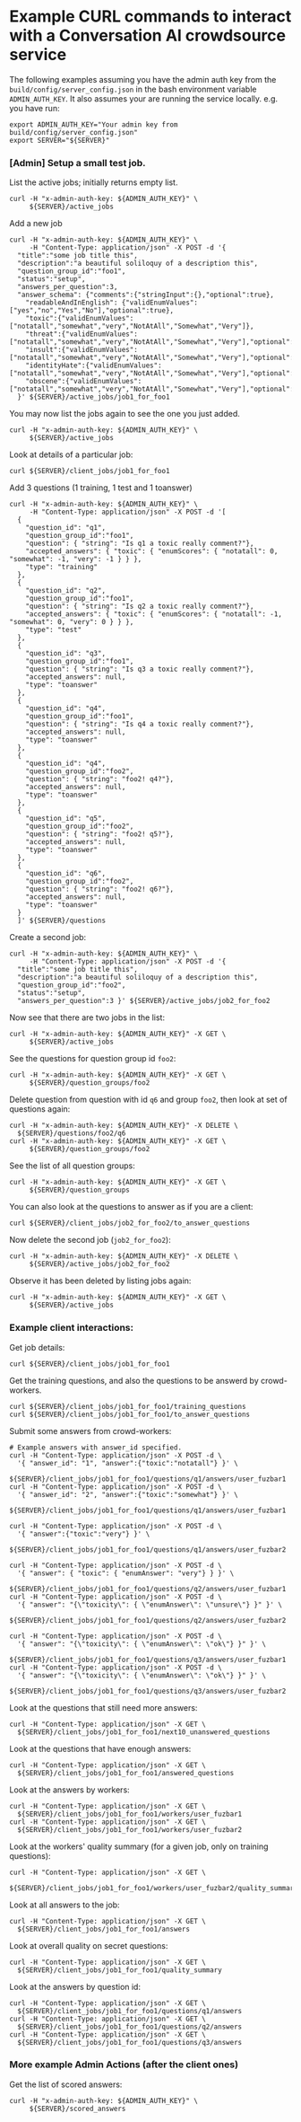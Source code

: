# Example CURL commands to interact with a Conversation AI crowdsource service

The following examples assuming you have the admin auth key from the
`build/config/server_config.json` in the bash environment variable
`ADMIN_AUTH_KEY`. It also assumes your are running the service locally.
e.g. you have run:

```
export ADMIN_AUTH_KEY="Your admin key from build/config/server_config.json"
export SERVER="${SERVER}"
```

### [Admin] Setup a small test job.

List the active jobs; initially returns empty list.

```
curl -H "x-admin-auth-key: ${ADMIN_AUTH_KEY}" \
     ${SERVER}/active_jobs
```

Add a new job

```
curl -H "x-admin-auth-key: ${ADMIN_AUTH_KEY}" \
     -H "Content-Type: application/json" -X POST -d '{
  "title":"some job title this",
  "description":"a beautiful soliloquy of a description this",
  "question_group_id":"foo1",
  "status":"setup",
  "answers_per_question":3,
  "answer_schema": {"comments":{"stringInput":{},"optional":true},
    "readableAndInEnglish": {"validEnumValues": ["yes","no","Yes","No"],"optional":true},
    "toxic":{"validEnumValues":["notatall","somewhat","very","NotAtAll","Somewhat","Very"]},
    "threat":{"validEnumValues":["notatall","somewhat","very","NotAtAll","Somewhat","Very"],"optional":true},
    "insult":{"validEnumValues":["notatall","somewhat","very","NotAtAll","Somewhat","Very"],"optional":true},
    "identityHate":{"validEnumValues":["notatall","somewhat","very","NotAtAll","Somewhat","Very"],"optional":true},
    "obscene":{"validEnumValues":["notatall","somewhat","very","NotAtAll","Somewhat","Very"],"optional":true}},
  }' ${SERVER}/active_jobs/job1_for_foo1
```

You may now list the jobs again to see the one you just added.

```
curl -H "x-admin-auth-key: ${ADMIN_AUTH_KEY}" \
     ${SERVER}/active_jobs
```

Look at details of a particular job:

```
curl ${SERVER}/client_jobs/job1_for_foo1
```

Add 3 questions (1 training, 1 test and 1 toanswer)

```
curl -H "x-admin-auth-key: ${ADMIN_AUTH_KEY}" \
     -H "Content-Type: application/json" -X POST -d '[
  {
    "question_id": "q1",
    "question_group_id":"foo1",
    "question": { "string": "Is q1 a toxic really comment?"},
    "accepted_answers": { "toxic": { "enumScores": { "notatall": 0, "somewhat": -1, "very": -1 } } },
    "type": "training"
  },
  {
    "question_id": "q2",
    "question_group_id":"foo1",
    "question": { "string": "Is q2 a toxic really comment?"},
    "accepted_answers": { "toxic": { "enumScores": { "notatall": -1, "somewhat": 0, "very": 0 } } },
    "type": "test"
  },
  {
    "question_id": "q3",
    "question_group_id":"foo1",
    "question": { "string": "Is q3 a toxic really comment?"},
    "accepted_answers": null,
    "type": "toanswer"
  },
  {
    "question_id": "q4",
    "question_group_id":"foo1",
    "question": { "string": "Is q4 a toxic really comment?"},
    "accepted_answers": null,
    "type": "toanswer"
  },
  {
    "question_id": "q4",
    "question_group_id":"foo2",
    "question": { "string": "foo2! q4?"},
    "accepted_answers": null,
    "type": "toanswer"
  },
  {
    "question_id": "q5",
    "question_group_id":"foo2",
    "question": { "string": "foo2! q5?"},
    "accepted_answers": null,
    "type": "toanswer"
  },
  {
    "question_id": "q6",
    "question_group_id":"foo2",
    "question": { "string": "foo2! q6?"},
    "accepted_answers": null,
    "type": "toanswer"
  }
  ]' ${SERVER}/questions
```

Create a second job:

```
curl -H "x-admin-auth-key: ${ADMIN_AUTH_KEY}" \
     -H "Content-Type: application/json" -X POST -d '{
  "title":"some job title this",
  "description":"a beautiful soliloquy of a description this",
  "question_group_id":"foo2",
  "status":"setup",
  "answers_per_question":3 }' ${SERVER}/active_jobs/job2_for_foo2
```

Now see that there are two jobs in the list:

```
curl -H "x-admin-auth-key: ${ADMIN_AUTH_KEY}" -X GET \
     ${SERVER}/active_jobs
```

See the questions for question group id `foo2`:

```
curl -H "x-admin-auth-key: ${ADMIN_AUTH_KEY}" -X GET \
     ${SERVER}/question_groups/foo2
```

Delete question from question with id `q6` and group `foo2`, then look at set of questions again:

```
curl -H "x-admin-auth-key: ${ADMIN_AUTH_KEY}" -X DELETE \
  ${SERVER}/questions/foo2/q6
curl -H "x-admin-auth-key: ${ADMIN_AUTH_KEY}" -X GET \
     ${SERVER}/question_groups/foo2
```

See the list of all question groups:

```
curl -H "x-admin-auth-key: ${ADMIN_AUTH_KEY}" -X GET \
     ${SERVER}/question_groups
```

You can also look at the questions to answer as if you are a client:

```
curl ${SERVER}/client_jobs/job2_for_foo2/to_answer_questions
```

Now delete the second job (`job2_for_foo2`):

```
curl -H "x-admin-auth-key: ${ADMIN_AUTH_KEY}" -X DELETE \
     ${SERVER}/active_jobs/job2_for_foo2
```

Observe it has been deleted by listing jobs again:

```
curl -H "x-admin-auth-key: ${ADMIN_AUTH_KEY}" -X GET \
     ${SERVER}/active_jobs
```

### Example client interactions:

Get job details:

```
curl ${SERVER}/client_jobs/job1_for_foo1
```

Get the training questions, and also the questions to be answerd by crowd-workers.

```
curl ${SERVER}/client_jobs/job1_for_foo1/training_questions
curl ${SERVER}/client_jobs/job1_for_foo1/to_answer_questions
```

Submit some answers from crowd-workers:

```
# Example answers with answer_id specified.
curl -H "Content-Type: application/json" -X POST -d \
  '{ "answer_id": "1", "answer":{"toxic":"notatall"} }' \
  ${SERVER}/client_jobs/job1_for_foo1/questions/q1/answers/user_fuzbar1
curl -H "Content-Type: application/json" -X POST -d \
  '{ "answer_id": "2", "answer":{"toxic":"somewhat"} }' \
  ${SERVER}/client_jobs/job1_for_foo1/questions/q1/answers/user_fuzbar1

curl -H "Content-Type: application/json" -X POST -d \
  '{ "answer":{"toxic":"very"} }' \
  ${SERVER}/client_jobs/job1_for_foo1/questions/q1/answers/user_fuzbar2

curl -H "Content-Type: application/json" -X POST -d \
  '{ "answer": { "toxic": { "enumAnswer": "very"} } }' \
  ${SERVER}/client_jobs/job1_for_foo1/questions/q2/answers/user_fuzbar1
curl -H "Content-Type: application/json" -X POST -d \
  '{ "answer": "{\"toxicity\": { \"enumAnswer\": \"unsure\"} }" }' \
  ${SERVER}/client_jobs/job1_for_foo1/questions/q2/answers/user_fuzbar2

curl -H "Content-Type: application/json" -X POST -d \
  '{ "answer": "{\"toxicity\": { \"enumAnswer\": \"ok\"} }" }' \
  ${SERVER}/client_jobs/job1_for_foo1/questions/q3/answers/user_fuzbar1
curl -H "Content-Type: application/json" -X POST -d \
  '{ "answer": "{\"toxicity\": { \"enumAnswer\": \"ok\"} }" }' \
  ${SERVER}/client_jobs/job1_for_foo1/questions/q3/answers/user_fuzbar2
```

Look at the questions that still need more answers:

```
curl -H "Content-Type: application/json" -X GET \
  ${SERVER}/client_jobs/job1_for_foo1/next10_unanswered_questions
```

Look at the questions that have enough answers:

```
curl -H "Content-Type: application/json" -X GET \
  ${SERVER}/client_jobs/job1_for_foo1/answered_questions
```

Look at the answers by workers:

```
curl -H "Content-Type: application/json" -X GET \
  ${SERVER}/client_jobs/job1_for_foo1/workers/user_fuzbar1
curl -H "Content-Type: application/json" -X GET \
  ${SERVER}/client_jobs/job1_for_foo1/workers/user_fuzbar2
```

Look at the workers' quality summary (for a given job, only on training questions):

```
curl -H "Content-Type: application/json" -X GET \
  ${SERVER}/client_jobs/job1_for_foo1/workers/user_fuzbar2/quality_summary
```

Look at all answers to the job:

```
curl -H "Content-Type: application/json" -X GET \
  ${SERVER}/client_jobs/job1_for_foo1/answers
```

Look at overall quality on secret questions:

```
curl -H "Content-Type: application/json" -X GET \
  ${SERVER}/client_jobs/job1_for_foo1/quality_summary
```

Look at the answers by question id:

```
curl -H "Content-Type: application/json" -X GET \
  ${SERVER}/client_jobs/job1_for_foo1/questions/q1/answers
curl -H "Content-Type: application/json" -X GET \
  ${SERVER}/client_jobs/job1_for_foo1/questions/q2/answers
curl -H "Content-Type: application/json" -X GET \
  ${SERVER}/client_jobs/job1_for_foo1/questions/q3/answers
```


### More example Admin Actions (after the client ones)

Get the list of scored answers:

```
curl -H "x-admin-auth-key: ${ADMIN_AUTH_KEY}" \
     ${SERVER}/scored_answers
```